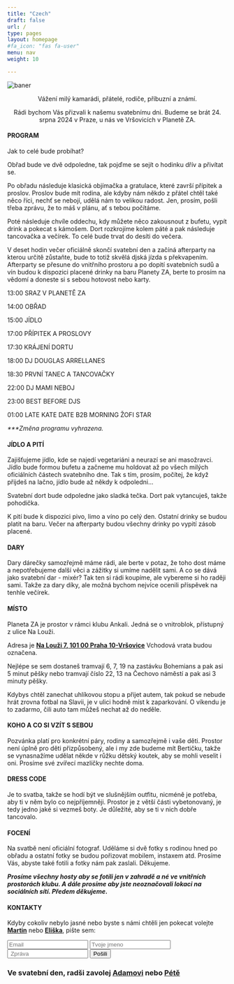 ```yaml
---
title: "Czech"
draft: false
url: /
type: pages
layout: homepage
#fa_icon: "fas fa-user"
menu: nav
weight: 10

---
```

![baner](/images/Eliska_a_Martin2.jpg)

<p style="text-align: center;">Vážení milý kamarádi, přátelé, rodiče, příbuzní a známí.</p>
<p style="text-align: center;">Rádi bychom Vás přizvali k našemu svatebnímu dni. Budeme se brát 24. srpna 2024 v Praze, u nás ve Vršovicích v Planetě ZA.</p>



#### PROGRAM

Jak to celé bude probíhat?

Obřad bude ve dvě odpoledne, tak pojďme se sejít o hodinku dřív a
přivítat se.

Po obřadu následuje klasická objímačka a gratulace, které završí
přípitek a proslov. Proslov bude mít rodina, ale kdyby nám někdo z
přátel chtěl také něco říci, nechť se nebojí, udělá nám to velikou
radost. Jen, prosím, pošli třeba zprávu, že to máš v plánu, ať s tebou
počítáme.

Poté následuje chvíle oddechu, kdy můžete něco zakousnout z bufetu,
vypít drink a pokecat s kámošem. Dort rozkrojíme kolem páté a pak
následuje tancovačka a večírek. To celé bude trvat do desíti do večera.

V deset hodin večer oficiálně skončí svatební den a začíná afterparty na
kterou určitě zůstaňte, bude to totiž skvělá djská jízda s překvapením.
Afterparty se přesune do vnitřního prostoru a po dopití svatebních sudů
a vín budou k dispozici placené drinky na baru Planety ZA, berte to
prosím na vědomí a doneste si s sebou hotovost nebo karty.

13:00 SRAZ V PLANETĚ ZA

14:00 OBŘAD

15:00 JÍDLO

17:00 PŘÍPITEK A PROSLOVY

17:30 KRÁJENÍ DORTU

18:00 DJ DOUGLAS ARRELLANES

18:30 PRVNÍ TANEC A TANCOVAČKY

22:00 DJ MAMI NEBOJ

23:00 BEST BEFORE DJS

01:00 LATE KATE DATE B2B MORNING  ŽOFI STAR

*\*\*\*Změna programu vyhrazena.*

#### JÍDLO A PITÍ

Zajišťujeme jídlo, kde se najedí vegetariáni a neurazí se ani
masožravci. Jídlo bude formou bufetu a začneme mu holdovat až po všech
milých oficiálních částech svatebního dne. Tak s tím, prosím, počítej,
že když přijdeš na lačno, jídlo bude až někdy k odpoledni...

Svatební dort bude odpoledne jako sladká tečka. Dort pak vytancuješ,
takže pohodička.

K pití bude k dispozici pivo, limo a víno po celý den. Ostatní drinky se
budou platit na baru. Večer na afterparty budou všechny drinky po vypití
zásob placené.

#### DARY

Dary dárečky samozřejmě máme rádi, ale berte v potaz, že toho dost máme
a nepotřebujeme další věci a zážitky si umíme nadělit sami. A co se dává
jako svatební dar - mixér? Tak ten si rádi koupíme, ale vybereme si ho
raději sami. Takže za dary díky, ale možná bychom nejvíce ocenili
příspěvek na tenhle večírek.

#### MÍSTO

Planeta ZA je prostor v rámci klubu Ankali. Jedná se o vnitroblok,
přístupný z ulice Na Louži.

Adresa je **[Na Louži 7, 101 00 Praha 10-Vršovice](https://en.mapy.cz/s/felutesobo)**
Vchodová vrata budou označena.

Nejlépe se sem dostaneš tramvají 6, 7, 19 na zastávku Bohemians a pak
asi 5 minut pěšky nebo tramvají číslo 22, 13 na Čechovo náměstí a pak
asi 3 minuty pěšky.

Kdybys chtěl zanechat uhlíkovou stopu a přijet autem, tak pokud se
nebude hrát zrovna fotbal na Slavii, je v ulici hodně míst k
zaparkování. O víkendu je to zadarmo, čili auto tam můžeš nechat až do
neděle.

#### KOHO A CO SI VZÍT S SEBOU

Pozvánka platí pro konkrétní páry, rodiny a samozřejmě i vaše děti.
Prostor není úplně pro děti přizpůsobený, ale i my zde budeme mít
Bertičku, takže se vynasnažíme udělat někde v růžku dětský koutek, aby
se mohli veselit i oni. Prosíme své zvířecí mazlíčky nechte doma.

#### DRESS CODE

Je to svatba, takže se hodí být ve slušnějším outfitu, nicméně je
potřeba, aby ti v něm bylo co nejpříjemněji. Prostor je z větší části
vybetonovaný, je tedy jedno jaké si vezmeš boty. Je důležité, aby se ti
v nich dobře tancovalo.

#### FOCENÍ

Na svatbě není oficiální fotograf. Uděláme si dvě fotky s rodinou hned
po obřadu a ostatní fotky se budou pořizovat mobilem, instaxem atd.
Prosíme Vás, abyste také fotili a fotky nám pak zaslali. Děkujeme.

_**Prosíme všechny hosty aby se fotili jen v zahradě a né ve vnitřních prostorách klubu. 
A dále prosíme aby jste neoznačovali lokaci na sociálních sítí. Předem děkujeme.**_ 

#### KONTAKTY

Kdyby cokoliv nebylo jasné nebo byste s námi chtěli jen pokecat volejte **[Martin](tel:+420734161521)** nebo **[Eliška](tel:+420721274695)**,
pište sem: 
<form accept-charset="UTF-8" action="https://getform.io/f/BeXgm8dy" method="POST">
    <input type="email" name="email" placeholder="Email">
    <input type="text" name="name" placeholder="Tvoje jmeno">
    <input type="text" name="message" placeholder=" Zpráva">
    <button type="submit">Pošili</button>
</form>


### Ve svatební den, radši zavolej [Adamovi](tel:+420605902732) nebo [Pétě](tel:+420601566493)



